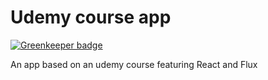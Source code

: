 # Udemy course app

[![Greenkeeper badge](https://badges.greenkeeper.io/gschafra/udemy_course_react_flux_app.svg)](https://greenkeeper.io/)

An app based on an udemy course featuring React and Flux
